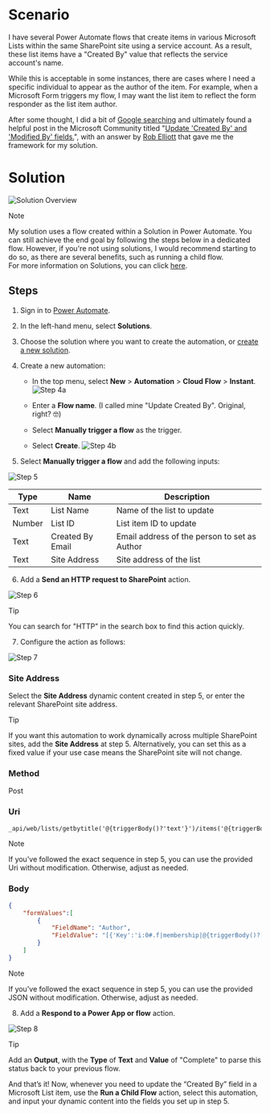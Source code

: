 # Scenario
I have several Power Automate flows that create items in various Microsoft Lists within the same SharePoint site using a service account. As a result, these list items have a "Created By" value that reflects the service account's name.

While this is acceptable in some instances, there are cases where I need a specific individual to appear as the author of the item. For example, when a Microsoft Form triggers my flow, I may want the list item to reflect the form responder as the list item author.

After some thought, I did a bit of [Google searching](https://letmegooglethat.com/?q=microsoft+list+change+created+by) and ultimately found a helpful post in the Microsoft Community titled "[Update 'Created By' and 'Modified By' fields.](https://techcommunity.microsoft.com/t5/power-apps-and-power-automate-in/update-created-by-and-modified-by-fields/m-p/3672675/highlight/true#M6072)", with an answer by [Rob Elliott](https://techcommunity.microsoft.com/t5/user/viewprofilepage/user-id/174092#profile) that gave me the framework for my solution.

# Solution

![Solution Overview](https://github.com/Glynnryan/Power-Platform/blob/main/Power%20Autoamte/Update%20Created%20By%20(Microsoft%20List)/Overview.jpg?raw=true)
> [!NOTE] 
> My solution uses a flow created within a Solution in Power Automate. You can still achieve the end goal by following the steps below in a dedicated flow. However, if you're not using solutions, I would recommend starting to do so, as there are several benefits, such as running a child flow.  
> For more information on Solutions, you can click [here](https://learn.microsoft.com/en-us/power-automate/overview-solution-flows).

## Steps
1. Sign in to [Power Automate](https://make.powerautomate.com/).
2. In the left-hand menu, select **Solutions**.
3. Choose the solution where you want to create the automation, or [create a new solution](https://learn.microsoft.com/en-us/power-automate/overview-solution-flows).
4. Create a new automation:
    - In the top menu, select **New** > **Automation** > **Cloud Flow** > **Instant**.
![Step 4a](https://github.com/Glynnryan/Power-Platform/blob/main/Power%20Autoamte/Update%20Created%20By%20(Microsoft%20List)/Step%204a.jpg?raw=true)

    - Enter a **Flow name**. (I called mine "Update Created By". Original, right? 🤓)
    - Select **Manually trigger a flow** as the trigger.
    - Select **Create**.
![Step 4b](https://github.com/Glynnryan/Power-Platform/blob/main/Power%20Autoamte/Update%20Created%20By%20(Microsoft%20List)/Step%204b.jpg?raw=true)

5. Select **Manually trigger a flow** and add the following inputs:

![Step 5](https://github.com/Glynnryan/Power-Platform/blob/main/Power%20Autoamte/Update%20Created%20By%20(Microsoft%20List)/Step%205.jpg?raw=true)

|  Type  |       Name       |                 Description                  |
| ------ | ---------------- | -------------------------------------------- |
|  Text  |    List Name     |          Name of the list to update          |
| Number |     List ID      |            List item ID to update            |
|  Text  | Created By Email | Email address of the person to set as Author |
|  Text  |   Site Address   |            Site address of the list          |

6. Add a **Send an HTTP request to SharePoint** action.

![Step 6](https://github.com/Glynnryan/Power-Platform/blob/main/Power%20Autoamte/Update%20Created%20By%20(Microsoft%20List)/Step%206.jpg?raw=true)
> [!TIP] 
> You can search for "HTTP" in the search box to find this action quickly.

7. Configure the action as follows:

![Step 7](https://github.com/Glynnryan/Power-Platform/blob/main/Power%20Autoamte/Update%20Created%20By%20(Microsoft%20List)/Step%207.jpg?raw=true)

### Site Address
Select the **Site Address** dynamic content created in step 5, or enter the relevant SharePoint site address.
> [!TIP] 
> If you want this automation to work dynamically across multiple SharePoint sites, add the **Site Address** at step 5. Alternatively, you can set this as a fixed value if your use case means the SharePoint site will not change.

### Method
Post

### Uri

``` HTML
_api/web/lists/getbytitle('@{triggerBody()?'text'}')/items('@{triggerBody()?'number'}')/validateUpdateListItem
```
> [!NOTE]
> If you've followed the exact sequence in step 5, you can use the provided Uri without modification. Otherwise, adjust as needed.

### Body

``` JSON
{
	"formValues":[
		{
			"FieldName": "Author",
			"FieldValue": "[{'Key':'i:0#.f|membership|@{triggerBody()?['text_1']}'}]"
		}
	]
}
```
> [!NOTE]
> If you've followed the exact sequence in step 5, you can use the provided JSON without modification. Otherwise, adjust as needed.

8. Add a **Respond to a Power App or flow** action.

![Step 8](https://github.com/Glynnryan/Power-Platform/blob/main/Power%20Autoamte/Update%20Created%20By%20(Microsoft%20List)/Step%208.jpg?raw=true)
> [!TIP]
> Add an **Output**, with the **Type** of **Text** and **Value** of "Complete" to parse this status back to your previous flow.

And that’s it! Now, whenever you need to update the “Created By” field in a Microsoft List item, use the **Run a Child Flow** action, select this automation, and input your dynamic content into the fields you set up in step 5.
